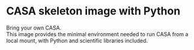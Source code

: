 # CASA skeleton image with Python

Bring your own CASA.  
This image provides the minimal environment needed to run CASA from a local mount, with Python and scientific libraries included.
